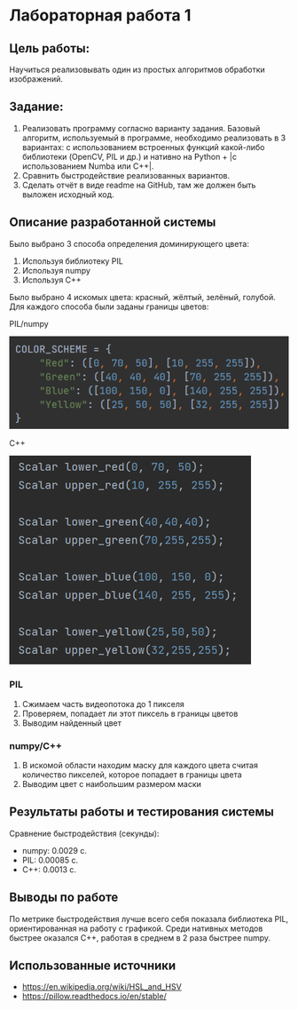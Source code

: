 # Лабораторная работа 1

## Цель работы:
Научиться реализовывать один из простых алгоритмов обработки 
изображений.
## Задание:
1. Реализовать программу согласно варианту задания. Базовый алгоритм, 
используемый в программе, необходимо реализовать в 3 вариантах: с 
использованием встроенных функций какой-либо библиотеки (OpenCV, 
PIL и др.) и нативно на Python + |с использованием Numba или C++|.
2. Сравнить быстродействие реализованных вариантов.
3. Сделать отчёт в виде readme на GitHub, там же должен быть выложен 
исходный код.


## Описание разработанной системы
Было выбрано 3 способа определения доминирующего цвета:
1) Используя библиотеку PIL
2) Используя numpy
3) Используя C++

Было выбрано 4 искомых цвета: красный, жёлтый, зелёный, голубой.
Для каждого способа были заданы границы цветов:

PIL/numpy

![](expts/colors.png)

C++

![](expts/colors_cpp.png)

### PIL
1) Сжимаем часть видеопотока до 1 пикселя
2) Проверяем, попадает ли этот пиксель в границы цветов
3) Выводим найденный цвет

### numpy/C++
1) В искомой области находим маску для каждого цвета считая количество пикселей, которое попадает в границы цвета
2) Выводим цвет с наибольшим размером маски

## Результаты работы и тестирования системы
Сравнение быстродействия (секунды):
* numpy: 0.0029 с.
* PIL: 0.00085 с.
* C++: 0.0013 c.

## Выводы по работе
По метрике быстродействия лучше всего себя показала библиотека PIL, ориентированная на работу с графикой. 
Среди нативных методов быстрее оказался C++, работая в среднем в 2 раза быстрее numpy.

## Использованные источники
- https://en.wikipedia.org/wiki/HSL_and_HSV
- https://pillow.readthedocs.io/en/stable/
